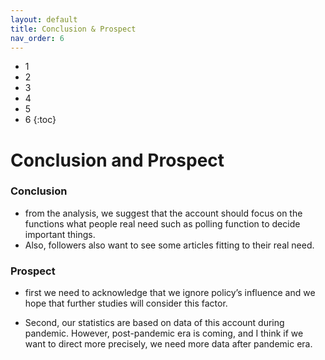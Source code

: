 ```yaml
---
layout: default
title: Conclusion & Prospect
nav_order: 6
---
```


- 1
- 2
- 3
- 4
- 5
- 6
{:toc}

# Conclusion and Prospect
### Conclusion
- from the analysis, we suggest that the account should focus on the functions what people real need such as polling function to decide important things. 
- Also, followers also want to see some articles fitting to their real need. 

### Prospect
- first we need to acknowledge that we ignore policy’s influence and we hope that further studies will consider this factor.

- Second, our statistics are based on data of this account during pandemic. However, post-pandemic era is coming, and I think if we want to direct more precisely, we need more data after pandemic era.

